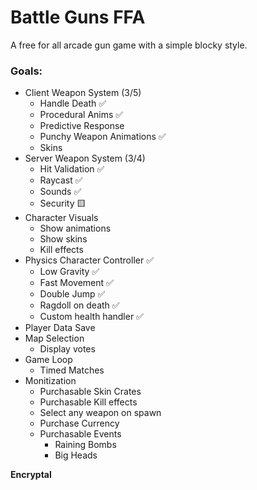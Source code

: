# Battle Guns FFA
A free for all arcade gun game with a simple blocky style.

### Goals:
- Client Weapon System (3/5)
	- Handle Death ✅
	- Procedural Anims ✅
	- Predictive Response
	- Punchy Weapon Animations ✅
	- Skins 
- Server Weapon System (3/4)
	- Hit Validation ✅
	- Raycast ✅
	- Sounds ✅
	- Security 🟨
- Character Visuals
	- Show animations
	- Show skins
	- Kill effects
- Physics Character Controller ✅
	- Low Gravity ✅
	- Fast Movement ✅
	- Double Jump ✅
	- Ragdoll on death ✅
	- Custom health handler ✅
- Player Data Save
- Map Selection
	- Display votes
- Game Loop
	- Timed Matches
- Monitization
	- Purchasable Skin Crates
	- Purchasable Kill effects
	- Select any weapon on spawn
	- Purchase Currency
	- Purchasable Events
		- Raining Bombs
		- Big Heads

**Encryptal**